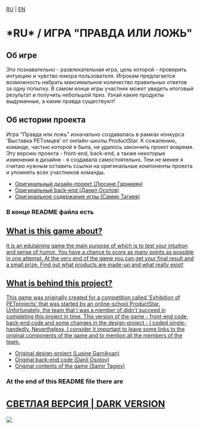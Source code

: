 <a href="#ru">RU</a> | <a href="#en">EN</a>
<h1 id="ru"><b>*RU* / ИГРА "ПРАВДА ИЛИ ЛОЖЬ"</b></h1>
<h2>Об игре</h2>
<p>Это познавательно - развлекательная игра, цель которой - проверить интуицию и чувство юмора пользователя. Игрокам предлагается возможность набрать максимальное количество правильных ответов за одну попытку. В самом конце игры участник может увидеть итоговый результат и получить небольшой приз. Узнай какие продукты выдуманные, а какие правда существуют!</p>
<h2>Об истории проекта</h2>
<p>Игра "Правда или ложь" изначально создавалась в рамках конкурса 'Выставка PETомцев' от онлайн-школы ProductStar. К сожалению, команде, частью которой я была, не удалось закончить проект вовремя. Эту версию проекта - front-end, back-end, а также некоторые изменения в дизайне - я создавала самостоятельно. Тем не менее я считаю нужным оставить ссылки на оригинальные компоненты проекта и упомнять всех участников команды.</p>
<ul>
  <li><a href="https://www.figma.com/design/Aiw9hQidfd019uRZwCxCu9/%D0%B8%D0%B3%D1%80%D0%B0?node-id=233-810&t=cwObnYgXh9k1HN3l-1">Оригинальный дизайн-проект (Люсине Гарникян)</a></li>
  <li><a href="https://github.com/Bounty2049/game_backend">Оригинальный back-end (Данил Осотов)</a></li>
  <li><a href="https://docs.google.com/spreadsheets/d/1yiXrIgpqmw3T9MTWZld9QOT0sKCiGfKelvem-FSw4WA/edit?gid=0#gid=0">Оригинальное содержание игры (Самир Тагиев)</a></li>
</ul>
<h3>В конце README файла есть <a href='#demos>гифки с демонстрацией игры</a> на локальном сервере.</h3>

<h1 id="en"><b>*EN* / 'TRUTH OR LIE' GAME</b></h1>
<h2>What is this game about?</h2>
<p>It is an edutaining game the main purpose of which is to test your intuition and sense of humor. You have a chance to score as many points as possible in one attempt. At the very end of the game you can get your final result and a small prize. Find out what products are made-up and what really exist!</p>
<h2>What is behind this project?</h2>
<p>This game was originally created for a competition called 'Exhibition of PETprojects' that was started by an online-school ProductStar. Unfortunately, the team that I was a member of  didn't succeed in completing this project in time. This version of the game - front-end code, back-end code and some changes in the design-project - I coded single-handedly. Nevertheless, I consider it important to leave some links to the original components of the game and to mention all the members of the team.</p>
<ul>
  <li><a href="https://www.figma.com/design/Aiw9hQidfd019uRZwCxCu9/%D0%B8%D0%B3%D1%80%D0%B0?node-id=233-810&t=cwObnYgXh9k1HN3l-1">Original design-project (Lusine Garnikyan)</a></li>
  <li><a href="https://github.com/Bounty2049/game_backend">Original back-end code (Danil Osotov)</a></li>
  <li><a href="https://docs.google.com/spreadsheets/d/1yiXrIgpqmw3T9MTWZld9QOT0sKCiGfKelvem-FSw4WA/edit?gid=0#gid=0">Original contents of the game (Samir Tagiev)</a></li>
</ul>
<h3>At the end of this README file there are <a href='#demos>two gif-images that demonstrate</a> what the game looks like run on a local server.</h3>
<h1 id="demos">GIF IMAGES (DEMONSTRATION)</h1>
<h2>ТЁМНАЯ ВЕРСИЯ | DARK VERSION</h2>
<img src='./demos/dark_version.gif'>
<h2>СВЕТЛАЯ ВЕРСИЯ | DARK VERSION</h2>
<img src='./demos/light_version.gif'>